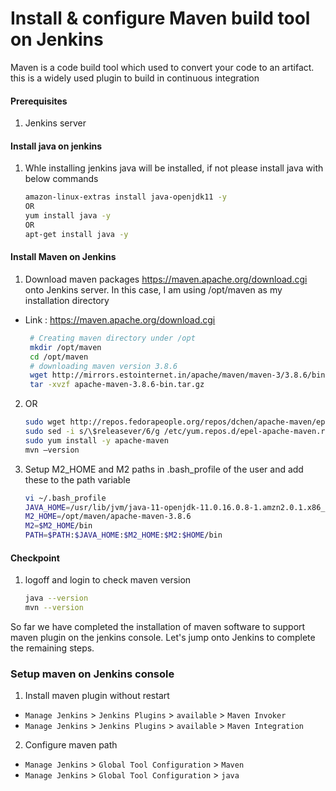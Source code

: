 #  Install & configure Maven build tool on Jenkins
Maven is a code build tool which used to convert your code to an artifact. this is a widely used plugin to build in continuous integration


#### Prerequisites
1. Jenkins server

#### Install java on jenkins
1. Whle installing jenkins java will be installed, if not  please install java with below commands
    ```sh
    amazon-linux-extras install java-openjdk11 -y
    OR
    yum install java -y
    OR
    apt-get install java -y
    ```
#### Install Maven on Jenkins
1. Download maven packages https://maven.apache.org/download.cgi onto Jenkins server. In this case, I am using /opt/maven as my installation directory
 - Link : https://maven.apache.org/download.cgi
    ```sh
     # Creating maven directory under /opt
     mkdir /opt/maven
     cd /opt/maven
     # downloading maven version 3.8.6
     wget http://mirrors.estointernet.in/apache/maven/maven-3/3.8.6/binaries/apache-maven-3.8.6-bin.tar.gz
     tar -xvzf apache-maven-3.8.6-bin.tar.gz
     ```
2. OR
   ```sh
   sudo wget http://repos.fedorapeople.org/repos/dchen/apache-maven/epel-apache-maven.repo -O /etc/yum.repos.d/epel-apache-maven.repo
   sudo sed -i s/\$releasever/6/g /etc/yum.repos.d/epel-apache-maven.repo
   sudo yum install -y apache-maven
   mvn –version
    ```
   
1. Setup M2_HOME and M2 paths in .bash_profile of the user and add these to the path variable
   ```sh
   vi ~/.bash_profile
   JAVA_HOME=/usr/lib/jvm/java-11-openjdk-11.0.16.0.8-1.amzn2.0.1.x86_64
   M2_HOME=/opt/maven/apache-maven-3.8.6
   M2=$M2_HOME/bin
   PATH=$PATH:$JAVA_HOME:$M2_HOME:$M2:$HOME/bin
   ```
#### Checkpoint 
1. logoff and login to check maven version
  
    ```sh
    java --version
    mvn --version
    ```
So far we have completed the installation of maven software to support maven plugin on the jenkins console. Let's jump onto Jenkins to complete the remaining steps. 

### Setup maven on Jenkins console
1. Install maven plugin without restart  
  - `Manage Jenkins` > `Jenkins Plugins` > `available` > `Maven Invoker`
  - `Manage Jenkins` > `Jenkins Plugins` > `available` > `Maven Integration`

2. Configure maven path
  - `Manage Jenkins` > `Global Tool Configuration` > `Maven`
  - `Manage Jenkins` > `Global Tool Configuration` > `java`
